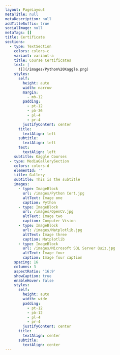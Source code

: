 ```yaml
---
layout: PageLayout
metaTitle: null
metaDescription: null
addTitleSuffix: true
socialImage: null
metaTags: []
title: Certificate
sections:
  - type: TextSection
    colors: colors-c
    variant: variant-a
    title: Course Certificates
    text: |
      ![](/images/Python%20Kaggle.png)
    styles:
      self:
        height: auto
        width: narrow
        margin:
          - mb-12
        padding:
          - pt-12
          - pb-36
          - pl-4
          - pr-4
        justifyContent: center
      title:
        textAlign: left
      subtitle:
        textAlign: left
      text:
        textAlign: left
    subtitle: Kaggle Courses
  - type: MediaGallerySection
    colors: colors-d
    elementId: ''
    title: Gallery
    subtitle: This is the subtitle
    images:
      - type: ImageBlock
        url: /images/Python Cert.jpg
        altText: Image one
        caption: Python
      - type: ImageBlock
        url: /images/OpenCV.jpg
        altText: Image two
        caption: Computer Vision
      - type: ImageBlock
        url: /images/Matplotlib.jpg
        altText: Image three
        caption: Matplotlib
      - type: ImageBlock
        url: /images/Microsoft SQL Server Quiz.jpg
        altText: Image four
        caption: Image four caption
    spacing: 16
    columns: 3
    aspectRatio: '16:9'
    showCaption: true
    enableHover: false
    styles:
      self:
        height: auto
        width: wide
        padding:
          - pt-12
          - pb-12
          - pl-4
          - pr-4
        justifyContent: center
      title:
        textAlign: center
      subtitle:
        textAlign: center
---
```

